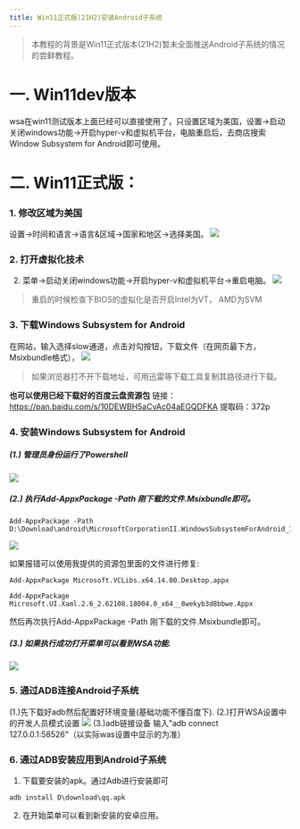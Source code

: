 ```yaml
---
title: Win11正式版(21H2)安装Android子系统
---
```


> 本教程的背景是Win11正式版本(21H2)暂未全面推送Android子系统的情况的尝鲜教程。
# 一. Win11dev版本
wsa在win11测试版本上面已经可以直接使用了，只设置区域为美国，设置->启动关闭windows功能->开启hyper-v和虚拟机平台，电脑重启后，去商店搜索Window Subsystem for Android即可使用。
# 二. Win11正式版：
### 1. 修改区域为美国
设置->时间和语言->语言&区域->国家和地区->选择美国。
![](https://upload-images.jianshu.io/upload_images/3067896-eafe6f17e1305beb.png?imageMogr2/auto-orient/strip%7CimageView2/2/w/1240)
### 2. 打开虚拟化技术
2. 菜单->启动关闭windows功能->开启hyper-v和虚拟机平台->重启电脑。
![](https://upload-images.jianshu.io/upload_images/3067896-8d6f3dad51d584ce.png?imageMogr2/auto-orient/strip%7CimageView2/2/w/1240)
>重启的时候检查下BIOS的虚拟化是否开启Intel为VT， AMD为SVM
### 3. 下载Windows Subsystem for Android
在[](https://store.rg-adguard.net)网站，输入[](https://www.microsoft.com/store/productId/9P3395VX91NR)选择slow通道，点击对勾按钮，下载文件（在网页最下方，Msixbundle格式），
![](https://upload-images.jianshu.io/upload_images/3067896-9859a384860300c3.png?imageMogr2/auto-orient/strip%7CimageView2/2/w/1240)
>如果浏览器打不开下载地址，可用迅雷等下载工具复制其路径进行下载。

**也可以使用已经下载好的百度云盘资源包**
链接：https://pan.baidu.com/s/10DEWBH5aCvAc04aEGQDFKA 
提取码：372p

### 4. 安装Windows Subsystem for Android
##### (1.) 管理员身份运行了Powershell
![](https://upload-images.jianshu.io/upload_images/3067896-5330875f5ac02bef.png?imageMogr2/auto-orient/strip%7CimageView2/2/w/1240)
##### (2.) 执行Add-AppxPackage -Path 刚下载的文件.Msixbundle即可。
```
Add-AppxPackage -Path D:\Download\android\MicrosoftCorporationII.WindowsSubsystemForAndroid_1.8.32822.0_neutral___8wekyb3d8bbwe.Msixbundle
```
![](https://upload-images.jianshu.io/upload_images/3067896-2a5d461759a793fa.png?imageMogr2/auto-orient/strip%7CimageView2/2/w/1240)

如果报错可以使用我提供的资源包里面的文件进行修复:
````
Add-AppxPackage Microsoft.VCLibs.x64.14.00.Desktop.appx
````
```
Add-AppxPackage Microsoft.UI.Xaml.2.6_2.62108.18004.0_x64__8wekyb3d8bbwe.Appx
```
然后再次执行Add-AppxPackage -Path 刚下载的文件.Msixbundle即可。

##### (3.) 如果执行成功打开菜单可以看到WSA功能.
![](https://upload-images.jianshu.io/upload_images/3067896-731eabb47c888735.png?imageMogr2/auto-orient/strip%7CimageView2/2/w/1240)

### 5. 通过ADB连接Android子系统
(1.)先下载好adb然后配置好环境变量(基础功能不懂百度下).
(2.)打开WSA设置中的开发人员模式设置
![](https://upload-images.jianshu.io/upload_images/3067896-0757191293d4e548.png?imageMogr2/auto-orient/strip%7CimageView2/2/w/1240)
(3.)adb链接设备
输入"adb connect 127.0.0.1:58526"（以实际was设置中显示的为准）
### 6. 通过ADB安装应用到Android子系统
1. 下载要安装的apk。通过Adb进行安装即可
```
adb install D\download\qq.apk
```
2. 在开始菜单可以看到新安装的安卓应用。

